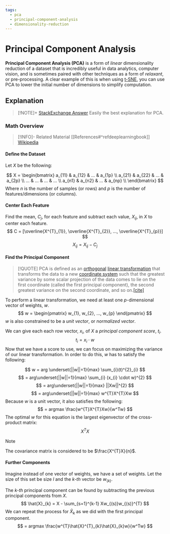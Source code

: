 ```yaml
---
tags:
  - pca
  - principal-component-analysis
  - dimensionality-reduction
---
```


# Principal Component Analysis
**Principal Component Analysis (PCA)** is a form of *linear* dimensionality reduction of a dataset that is incredibly useful in data analytics, computer vision, and is sometimes paired with other techniques as a form of *relaxant*, or pre-processing. A clear example of this is when using [t-SNE](t-SNE), you can use PCA to lower the initial number of dimensions to simplify computation.

## Explanation
> [!NOTE]+
> [StackExchange Answer](https://stats.stackexchange.com/a/140579)
> Easily the best explanation for PCA.
> 

### Math Overview
> [!INFO]- Related Material
> [[References#^refdeeplearningbook]]
> [Wikipedia](https://en.wikipedia.org/wiki/Principal_component_analysis)

#### Define the Dataset
Let $X$ be the following:

$$
X = \begin{bmatrix}
a_{11} & a_{12} & ... & a_{1p} \\
a_{21} & a_{22} & ... & a_{2p} \\
... & ... & ... & ... \\
a_{n1} & a_{n2} & ... & a_{np} \\
\end{bmatrix}
$$
Where $n$ is the number of samples (or rows) and $p$ is the number of features/dimensions (or columns).

#### Center Each Feature
Find the mean, $C_{j}$, for each feature and subtract each value, $X_{ij}$, in $X$ to center each feature.
$$
C = [\overline{X^{T}_{1}}, \overline{X^{T}_{2}}, ..., \overline{X^{T}_{p}}]
$$
$$
X_{ij} = X_{ij} - C_{j}
$$

#### Find the Principal Component
>[!QUOTE]
> PCA is defined as an [orthogonal](https://en.wikipedia.org/wiki/Orthogonal_transformation "Orthogonal transformation") [linear transformation](https://en.wikipedia.org/wiki/Linear_transformation "Linear transformation") that transforms the data to a new [coordinate system](https://en.wikipedia.org/wiki/Coordinate_system "Coordinate system") such that the greatest variance by some scalar projection of the data comes to lie on the first coordinate (called the first principal component), the second greatest variance on the second coordinate, and so on.[\[cite\]](https://en.wikipedia.org/wiki/Principal_component_analysis#cite_note-Jolliffe2002-10)

To perform a linear transformation, we need at least one $p$-dimensional vector of weights, $w$.
$$
w = \begin{pmatrix}
w_{1}, w_{2}, ..., w_{p}
\end{pmatrix}
$$
$w$ is also constrained to be a *unit vector*, or *normalized vector*.

We can give each each row vector, $x_{i}$, of $X$ a *principal component score*, $t_{i}$.
$$
t_{i} = x_{i} \cdot w 
$$
Now that we have a score to use, we can focus on maximizing the variance of our linear transformation. In order to do this, $w$ has to satisfy the following:

$$
w = arg \underset{||w||=1}{max} \sum_{i}(t)^{2}_{i}
$$
$$
= arg\underset{||w||=1}{max} \sum_{i} (x_{i} \cdot w)^{2}
$$
$$
= arg\underset{||w||=1}{max} ||Xw||^{2}
$$
$$
= arg\underset{||w||=1}{max} w^{T}X^{T}Xw
$$
Because $w$ is a unit vector, it also satisfies the following:
$$
= argmax \frac{w^{T}X^{T}Xw}{w^Tw}
$$
The optimal $w$ for this equation is the largest eigenvector of the cross-product matrix:
$$
X^TX
$$

>[!NOTE]
>The covariance matrix is considered to be $\frac{X^{T}X}{n}$.

#### Further Components
Imagine instead of one vector of weights, we have a set of weights. Let the size of this set be size $l$ and the *k-th* vector be $w_{(k)}$.

The *k-th* principal component can be found by subtracting the previous principal components from $X$.
$$
\hat{X}_{k} = X - \sum_{s=1}^{k-1} Xw_{(s)}w_{(s)}^{T}
$$
We can repeat the process for $\hat{X}_{k}$ as we did with the first principal component.
$$
= argmax \frac{w^{T}\hat{X}^{T}_{k}\hat{X}_{k}w}{w^Tw}
$$
